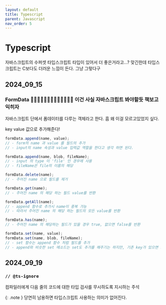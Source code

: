 ```yaml
---
layout: default
title: Typescript
parent: Javascript
nav_order: 5
---
```


# Typescript

자바스크립트의 수퍼셋 타입스크립트 타입이 있어서 더 좋은거라고...? 맞긴한데 타입스크립트는 C보다도 더러운 느낌이 든다. 그냥 그렇다구

## 2024_09_15

### FormData 🔴🔴🔴🔴🔴🔴🔴🔴🔴🔴🔴🔴🔴 이건 사실 자바스크립트 봐야할듯 책보고 익히자

자바스크립트 단에서 폼데이터를 다루는 객체라고 한다. 흠 왜 이걸 모르고있었지 싶다.

key value 값으로 추가해준다!

```js
formData.append(name, value);
// - form의 name 과 value 를 필드의 추가
// - input의 name 속성과 value 입력값 역할을 한다고 생각 하면 된다.

formData.append(name, blob, fileName);
// - input 의 type 이 'file' 인 경우에 사용
// - fileName은 file의 이름의 해당

formData.delete(name);
// - 주어진 name 으로 필드를 제거

formData.get(name);
// - 주어진 name 의 해당 하는 필드 value를 반환

formData.getAll(name);
// - append 함수로 추가시 name이 중복 가능
// - 따라서 주어진 name 의 해당 하는 필드의 모든 value를 반환

formData.has(name);
// - 주어진 name 의 해당하는 필드가 있을 경우 true, 없으면 false를 반환

formData.set(name, value);
formData.set(name, blob, fileName);
// - set 함수는 append 함수 처럼 필드를 추가
// - append와 비슷한 set 메소드는 set도 추가를 해주기는 하지만, 기존 key가 있으면 그 key값을 모두 덮어씌워버린다
```

## 2024_09_19

### `// @ts-ignore`

컴파일러에게 다음 줄의 코드에 대한 타입 검사를 무시하도록 지시하는 주석

{: .note }
당연히 남용하면 타입스크립트 사용하는 의미가 없어진다.
